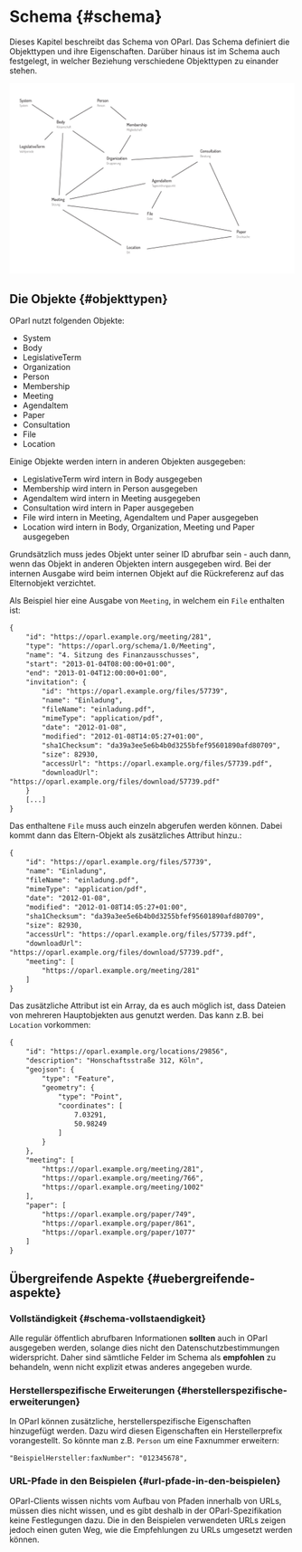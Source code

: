 # Schema {#schema}

Dieses Kapitel beschreibt das Schema von OParl. Das Schema definiert
die Objekttypen und ihre Eigenschaften. Darüber hinaus ist im Schema
auch festgelegt, in welcher Beziehung verschiedene Objekttypen zu
einander stehen.

![OParl Objekttypen: Ein Überblick](images/objekttypen_graph.png)

## Die Objekte {#objekttypen}

OParl nutzt folgenden Objekte:

* System
* Body
* LegislativeTerm
* Organization
* Person
* Membership
* Meeting
* AgendaItem
* Paper
* Consultation
* File
* Location

Einige Objekte werden intern in anderen Objekten ausgegeben:

* LegislativeTerm wird intern in Body ausgegeben
* Membership wird intern in Person ausgegeben
* AgendaItem wird intern in Meeting ausgegeben
* Consultation wird intern in Paper ausgegeben
* File wird intern in Meeting, AgendaItem und Paper ausgegeben
* Location wird intern in Body, Organization, Meeting und Paper ausgegeben

Grundsätzlich muss jedes Objekt unter seiner ID abrufbar sein - auch dann, wenn
das Objekt in anderen Objekten intern ausgegeben wird. Bei der internen Ausgabe
wird beim internen Objekt auf die Rückreferenz auf das Elternobjekt verzichtet.

Als Beispiel hier eine Ausgabe von `Meeting`, in welchem ein `File` enthalten
ist:

~~~~~  {#objekte_example1 .json}
{
    "id": "https://oparl.example.org/meeting/281",
    "type": "https://oparl.org/schema/1.0/Meeting",
    "name": "4. Sitzung des Finanzausschusses",
    "start": "2013-01-04T08:00:00+01:00",
    "end": "2013-01-04T12:00:00+01:00",
    "invitation": {
        "id": "https://oparl.example.org/files/57739",
        "name": "Einladung",
        "fileName": "einladung.pdf",
        "mimeType": "application/pdf",
        "date": "2012-01-08",
        "modified": "2012-01-08T14:05:27+01:00",
        "sha1Checksum": "da39a3ee5e6b4b0d3255bfef95601890afd80709",
        "size": 82930,
        "accessUrl": "https://oparl.example.org/files/57739.pdf",
        "downloadUrl": "https://oparl.example.org/files/download/57739.pdf"
    }
    [...]
}
~~~~~

Das enthaltene `File` muss auch einzeln abgerufen werden können. Dabei kommt
dann das Eltern-Objekt als zusätzliches Attribut hinzu.:

~~~~~  {#objekte_example2 .json}
{
    "id": "https://oparl.example.org/files/57739",
    "name": "Einladung",
    "fileName": "einladung.pdf",
    "mimeType": "application/pdf",
    "date": "2012-01-08",
    "modified": "2012-01-08T14:05:27+01:00",
    "sha1Checksum": "da39a3ee5e6b4b0d3255bfef95601890afd80709",
    "size": 82930,
    "accessUrl": "https://oparl.example.org/files/57739.pdf",
    "downloadUrl": "https://oparl.example.org/files/download/57739.pdf",
    "meeting": [
        "https://oparl.example.org/meeting/281"
    ]
}
~~~~~

Das zusätzliche Attribut ist ein Array, da es auch möglich ist, dass Dateien
von mehreren Hauptobjekten aus genutzt werden. Das kann z.B. bei `Location`
vorkommen:

~~~~~  {#objekte_example2 .json}
{
    "id": "https://oparl.example.org/locations/29856",
    "description": "Honschaftsstraße 312, Köln",
    "geojson": {
        "type": "Feature",
        "geometry": {
            "type": "Point",
            "coordinates": [
                7.03291,
                50.98249
            ]
        }
    },
    "meeting": [
        "https://oparl.example.org/meeting/281",
        "https://oparl.example.org/meeting/766",
        "https://oparl.example.org/meeting/1002"
    ],
    "paper": [
        "https://oparl.example.org/paper/749",
        "https://oparl.example.org/paper/861",
        "https://oparl.example.org/paper/1077"
    ]
}
~~~~~


## Übergreifende Aspekte {#uebergreifende-aspekte}

### Vollständigkeit {#schema-vollstaendigkeit}

Alle regulär öffentlich abrufbaren Informationen **sollten** auch in OParl
ausgegeben werden, solange dies nicht den Datenschutzbestimmungen widerspricht.
Daher sind sämtliche Felder im Schema als **empfohlen** zu behandeln, wenn
nicht explizit etwas anderes angegeben wurde.

### Herstellerspezifische Erweiterungen {#herstellerspezifische-erweiterungen}

In OParl können zusätzliche, herstellerspezifische Eigenschaften hinzugefügt werden.
Dazu wird diesen Eigenschaften ein Herstellerprefix vorangestellt. So könnte man z.B.
`Person` um eine Faxnummer erweitern:

~~~~~
"BeispielHersteller:faxNumber": "012345678",
~~~~~

### URL-Pfade in den Beispielen {#url-pfade-in-den-beispielen}

OParl-Clients wissen nichts vom Aufbau von Pfaden innerhalb von URLs,
müssen dies nicht wissen, und es gibt deshalb in der OParl-Spezifikation
keine Festlegungen dazu. Die in den Beispielen verwendeten URLs zeigen jedoch
einen guten Weg, wie die Empfehlungen zu URLs umgesetzt werden können.
